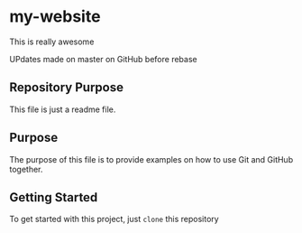 # my-website

This is really awesome

UPdates made on master on GitHub before rebase

## Repository Purpose

This file is just a readme file. 

## Purpose

The purpose of this file is to provide examples
on how to use Git and GitHub together.

## Getting Started

To get started with this project, just `clone` this repository


